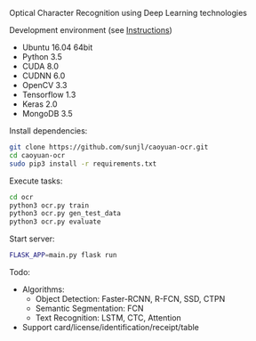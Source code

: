 Optical Character Recognition using Deep Learning technologies

Development environment (see [Instructions](https://github.com/sunjl/development-environment))

* Ubuntu 16.04 64bit
* Python 3.5
* CUDA 8.0
* CUDNN 6.0
* OpenCV 3.3
* Tensorflow 1.3
* Keras 2.0
* MongoDB 3.5


Install dependencies:

```sh
git clone https://github.com/sunjl/caoyuan-ocr.git
cd caoyuan-ocr
sudo pip3 install -r requirements.txt
```

Execute tasks:

```sh
cd ocr
python3 ocr.py train
python3 ocr.py gen_test_data
python3 ocr.py evaluate
```

Start server:
```sh
FLASK_APP=main.py flask run
```

Todo:
* Algorithms:
  * Object Detection: Faster-RCNN, R-FCN, SSD, CTPN
  * Semantic Segmentation: FCN
  * Text Recognition: LSTM, CTC, Attention
* Support card/license/identification/receipt/table
